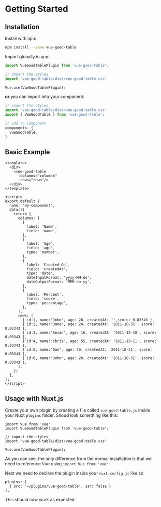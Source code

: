 
# Getting Started

## Installation

Install with npm:

```bash
npm install --save vue-good-table
```

Import globally in app:

```javascript
import VueGoodTablePlugin from 'vue-good-table';

// import the styles
import 'vue-good-table/dist/vue-good-table.css'

Vue.use(VueGoodTablePlugin);
```

**or** you can import into your component:
```js
// import the styles
import 'vue-good-table/dist/vue-good-table.css'
import { VueGoodTable } from 'vue-good-table';

// add to component
components: {
  VueGoodTable,
}
```


## Basic Example

<basic-table/>

```vue
<template>
  <div>
    <vue-good-table
      :columns="columns"
      :rows="rows"/>
  </div>
</template>

<script>
export default {
  name: 'my-component',
  data(){
    return {
      columns: [
        {
          label: 'Name',
          field: 'name',
        },
        {
          label: 'Age',
          field: 'age',
          type: 'number',
        },
        {
          label: 'Created On',
          field: 'createdAt',
          type: 'date',
          dateInputFormat: 'yyyy-MM-dd',
          dateOutputFormat: 'MMM do yy',
        },
        {
          label: 'Percent',
          field: 'score',
          type: 'percentage',
        },
      ],
      rows: [
        { id:1, name:"John", age: 20, createdAt: '',score: 0.03343 },
        { id:2, name:"Jane", age: 24, createdAt: '2011-10-31', score: 0.03343 },
        { id:3, name:"Susan", age: 16, createdAt: '2011-10-30', score: 0.03343 },
        { id:4, name:"Chris", age: 55, createdAt: '2011-10-11', score: 0.03343 },
        { id:5, name:"Dan", age: 40, createdAt: '2011-10-21', score: 0.03343 },
        { id:6, name:"John", age: 20, createdAt: '2011-10-31', score: 0.03343 },
      ],
    };
  },
};
</script>
```

## Usage with Nuxt.js

Create your own plugin by creating a file called `vue-good-table.js` inside your Nuxt `plugins` folder. Shoud look something like this:

```
import Vue from 'vue'
import VueGoodTablePlugin from 'vue-good-table';

// import the styles
import 'vue-good-table/dist/vue-good-table.css'

Vue.use(VueGoodTablePlugin);
```

As you can see, the only difference from the normal installation is that we need to reference Vue using `import Vue from 'vue'`.

Next we need to declare the plugin inside your `nuxt.config.js` like so:

```
plugins: [
  { src: '~/plugins/vue-good-table', ssr: false }
],
```

This should now work as expected.